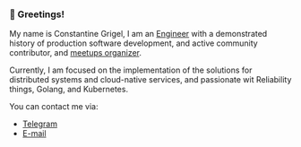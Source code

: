 ### 🤝 Greetings!


My name is Constantine Grigel, I am an [Engineer](https://www.linkedin.com/in/cgrigel/) with a demonstrated history of production software development, and active community contributor, and [meetups organizer](https://www.meetup.com/members/186128767/). 

Currently, I am focused on the implementation of the solutions for distributed systems and cloud-native services, and passionate wit Reliability things, Golang, and Kubernetes.


You can contact me via:

* [Telegram](https://t.me/cgrigel)
* [E-mail](mailto:rootoptical@gmail.com)
